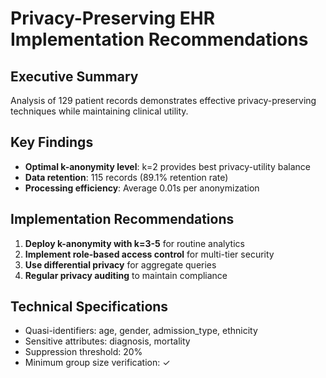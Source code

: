 # Privacy-Preserving EHR Implementation Recommendations

## Executive Summary
Analysis of 129 patient records demonstrates effective privacy-preserving techniques while maintaining clinical utility.

## Key Findings
- **Optimal k-anonymity level**: k=2 provides best privacy-utility balance
- **Data retention**: 115 records (89.1% retention rate)
- **Processing efficiency**: Average 0.01s per anonymization

## Implementation Recommendations
1. **Deploy k-anonymity with k=3-5** for routine analytics
2. **Implement role-based access control** for multi-tier security
3. **Use differential privacy** for aggregate queries
4. **Regular privacy auditing** to maintain compliance

## Technical Specifications
- Quasi-identifiers: age, gender, admission_type, ethnicity
- Sensitive attributes: diagnosis, mortality
- Suppression threshold: 20%
- Minimum group size verification: ✓
